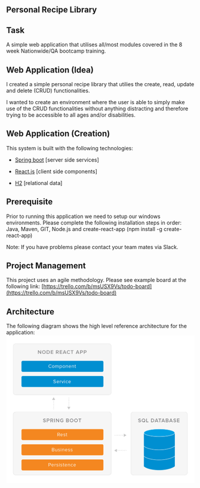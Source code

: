 Personal Recipe Library
-----------------------

Task 
-----------
A simple web application that utilises all/most modules covered in the 8 week Nationwide/QA bootcamp training.

Web Application (Idea)
-----------
I created a simple personal recipe library that utilies the create, read, update and delete (CRUD) functionalities.

I wanted to create an environment where the user is able to simply make use of the CRUD functionalities without anything distracting and therefore trying to be accessible to all ages and/or disabilities.

Web Application (Creation)
-----------




This system is built with the following technologies:

-   [Spring boot](https://spring.io/projects/spring-boot) [server side services]

-   [React.js](https://reactjs.org/) [client side components]

-   [H2](https://www.h2database.com) [relational data]

Prerequisite
-----
Prior to running this application we need to setup our windows environments. Please complete the following installation steps in order: Java, Maven, GIT, Node.js and create-react-app (npm install -g create-react-app)

Note: If you have problems please contact your team mates via Slack.

Project Management
---------------
This project uses an agile methodology. Please see example board at the following link: [https://trello.com/b/msUSX9Vs/todo-board](https://trello.com/b/msUSX9Vs/todo-board)

Architecture
---------------
The following diagram shows the high level reference architecture for the application: ![](./arch.jpg)

